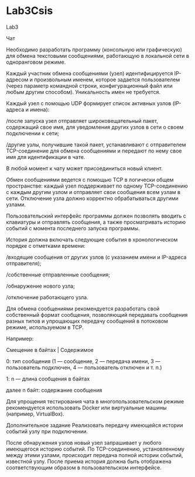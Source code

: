 # Lab3Csis
Lab3

Чат

Необходимо разработать программу (консольную или графическую) для обмена текстовыми сообщениями, работающую в локальной сети в одноранговом режиме.

Каждый участник обмена сообщениями (узел) идентифицируется IP-адресом и произвольным именем, которое задается пользователем (через параметр командной строки, конфигурационный файл или любым другим способом). Уникальность имен не требуется.

Каждый узел с помощью UDP формирует список активных узлов (IP-адреса и имена): 

/после запуска узел отправляет широковещательный пакет, содержащий свое имя, для уведомления других узлов в сети о своем подключении к сети;

/другие узлы, получившие такой пакет, устанавливают с отправителем TCP-соединение для обмена сообщениями и передают по нему свое имя для идентификации в чате. 

В любой момент к чату может присоединиться новый клиент.

Обмен сообщениями ведется с помощью TCP в логически общем пространстве: каждый узел поддерживает по одному TCP-соединению с каждым другим узлом и отправляет свои сообщения всем узлам в сети. Отключение узла должно корректно обрабатываться другими узлами.

Пользовательский интерфейс программы должен позволять вводить с клавиатуры и отправлять сообщения, а также просматривать историю событий с момента последнего запуска программы. 

История должна включать следующие события в хронологическом порядке с отметками времени:

/входящие сообщения от других узлов (с указанием имени и IP-адреса отправителя);

/собственные отправленные сообщения;

/обнаружение нового узла;

/отключение работающего узла.

Для обмена сообщениями рекомендуется разработать свой собственный формат сообщения, позволяющий передавать сообщения разных типов и упрощающих передачу сообщений в потоковом режиме, используемом в TCP.

Например:

Смещение в байтах |  Содержимое

0:                  тип сообщения (1 — сообщение, 2 — передача имени, 3 — пользователь подключен, 4 — пользователь отключен и т. п.)

1:                   n — длина сообщения в байтах

далее n байт:          содержание сообщения

Для упрощения тестирования чата в многопользовательском режиме рекомендуется использовать Docker или виртуальные машины (например, VirtualBox).

Дополнительное задание
Реализовать передачу имеющейся истории событий узлу при подключении.

После обнаружения узлов новый узел запрашивает у любого имеющегося историю событий. По TCP-соединению, установленному между этими узлами, происходит передача полной истории событий, известной узлу. После приема история должна быть отображена соответствующим образом в пользовательском интерфейсе.
